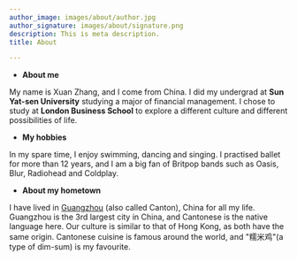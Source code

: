 ```yaml
---
author_image: images/about/author.jpg
author_signature: images/about/signature.png
description: This is meta description.
title: About

---
```

- **About me**

My name is Xuan Zhang, and I come from China. I did my undergrad at **Sun Yat-sen University** studying a major of financial management. I chose to study at **London Business School** to explore a different culture and different possibilities of life.

- **My hobbies**

In my spare time, I enjoy swimming, dancing and singing. I practised ballet for more than 12 years, and I am a big fan of Britpop bands such as Oasis, Blur, Radiohead and Coldplay.

- **About my hometown**

I have lived in [Guangzhou](https://en.wikipedia.org/wiki/Guangzhou) (also called Canton), China for all my life. Guangzhou is the 3rd largest city in China, and Cantonese is the native language here. Our culture is similar to that of Hong Kong, as both have the same origin. Cantonese cuisine is famous around the world, and "糯米鸡"(a type of dim-sum) is my favourite.